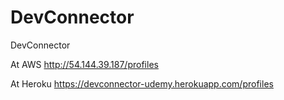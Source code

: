 # DevConnector

DevConnector

At AWS
http://54.144.39.187/profiles

At Heroku
https://devconnector-udemy.herokuapp.com/profiles

